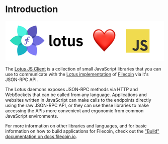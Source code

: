 # Introduction

![Lotus loves JS](../images/lotus-loves-js.png)

The [Lotus JS Client](https://github.com/filecoin-shipyard/js-lotus-client) is a collection of small JavaScript libraries that you can use to communicate with the [Lotus implementation](https://github.com/filecoin-project/lotus) of [Filecoin](https://filecoin.io/) via it's JSON-RPC API.

The Lotus daemons exposes JSON-RPC methods via HTTP and WebSockets that can be called from any language. Applications and websites written in JavaScript can make calls to the endpoints directly using the raw JSON-RPC API, or they can use these libraries to make accessing the APIs more convenient and ergonomic from common JavaScript environments.

For more information on other libraries and languages, and for basic information on how to build applications for Filecoin, check out the ["Build" documentation on docs.filecoin.io](https://docs.filecoin.io/build/).